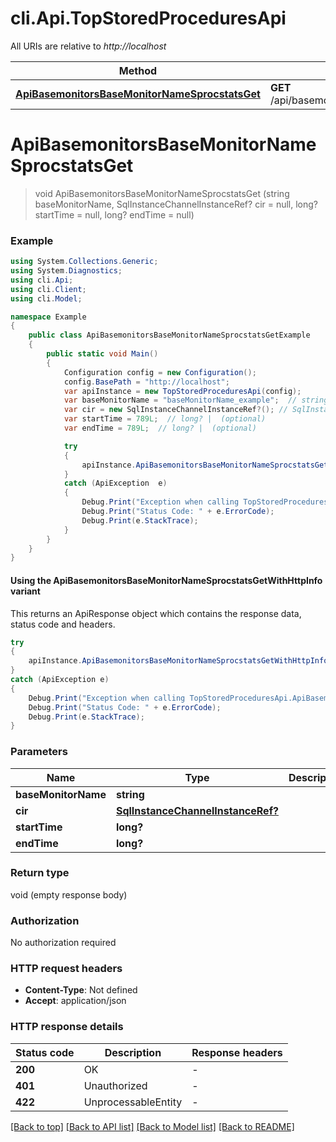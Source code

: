 # cli.Api.TopStoredProceduresApi

All URIs are relative to *http://localhost*

| Method | HTTP request | Description |
|--------|--------------|-------------|
| [**ApiBasemonitorsBaseMonitorNameSprocstatsGet**](TopStoredProceduresApi.md#apibasemonitorsbasemonitornamesprocstatsget) | **GET** /api/basemonitors/{baseMonitorName}/sprocstats |  |

<a id="apibasemonitorsbasemonitornamesprocstatsget"></a>
# **ApiBasemonitorsBaseMonitorNameSprocstatsGet**
> void ApiBasemonitorsBaseMonitorNameSprocstatsGet (string baseMonitorName, SqlInstanceChannelInstanceRef? cir = null, long? startTime = null, long? endTime = null)



### Example
```csharp
using System.Collections.Generic;
using System.Diagnostics;
using cli.Api;
using cli.Client;
using cli.Model;

namespace Example
{
    public class ApiBasemonitorsBaseMonitorNameSprocstatsGetExample
    {
        public static void Main()
        {
            Configuration config = new Configuration();
            config.BasePath = "http://localhost";
            var apiInstance = new TopStoredProceduresApi(config);
            var baseMonitorName = "baseMonitorName_example";  // string | 
            var cir = new SqlInstanceChannelInstanceRef?(); // SqlInstanceChannelInstanceRef? |  (optional) 
            var startTime = 789L;  // long? |  (optional) 
            var endTime = 789L;  // long? |  (optional) 

            try
            {
                apiInstance.ApiBasemonitorsBaseMonitorNameSprocstatsGet(baseMonitorName, cir, startTime, endTime);
            }
            catch (ApiException  e)
            {
                Debug.Print("Exception when calling TopStoredProceduresApi.ApiBasemonitorsBaseMonitorNameSprocstatsGet: " + e.Message);
                Debug.Print("Status Code: " + e.ErrorCode);
                Debug.Print(e.StackTrace);
            }
        }
    }
}
```

#### Using the ApiBasemonitorsBaseMonitorNameSprocstatsGetWithHttpInfo variant
This returns an ApiResponse object which contains the response data, status code and headers.

```csharp
try
{
    apiInstance.ApiBasemonitorsBaseMonitorNameSprocstatsGetWithHttpInfo(baseMonitorName, cir, startTime, endTime);
}
catch (ApiException e)
{
    Debug.Print("Exception when calling TopStoredProceduresApi.ApiBasemonitorsBaseMonitorNameSprocstatsGetWithHttpInfo: " + e.Message);
    Debug.Print("Status Code: " + e.ErrorCode);
    Debug.Print(e.StackTrace);
}
```

### Parameters

| Name | Type | Description | Notes |
|------|------|-------------|-------|
| **baseMonitorName** | **string** |  |  |
| **cir** | [**SqlInstanceChannelInstanceRef?**](SqlInstanceChannelInstanceRef?.md) |  | [optional]  |
| **startTime** | **long?** |  | [optional]  |
| **endTime** | **long?** |  | [optional]  |

### Return type

void (empty response body)

### Authorization

No authorization required

### HTTP request headers

 - **Content-Type**: Not defined
 - **Accept**: application/json


### HTTP response details
| Status code | Description | Response headers |
|-------------|-------------|------------------|
| **200** | OK |  -  |
| **401** | Unauthorized |  -  |
| **422** | UnprocessableEntity |  -  |

[[Back to top]](#) [[Back to API list]](../README.md#documentation-for-api-endpoints) [[Back to Model list]](../README.md#documentation-for-models) [[Back to README]](../README.md)

